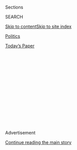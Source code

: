 <div id="app">

<div>

<div>

<div>

<div class="NYTAppHideMasthead css-1q2w90k e1suatyy0">

<div class="section css-ui9rw0 e1suatyy2">

<div class="css-eph4ug er09x8g0">

<div class="css-6n7j50">

</div>

<span class="css-1dv1kvn">Sections</span>

<div class="css-10488qs">

<span class="css-1dv1kvn">SEARCH</span>

</div>

[Skip to content](#site-content)[Skip to site
index](#site-index)

</div>

<div id="masthead-section-label" class="css-1wr3we4 eaxe0e00">

[Politics](https://www.nytimes3xbfgragh.onion/section/politics)

</div>

<div class="css-10698na e1huz5gh0">

</div>

</div>

<div id="masthead-bar-one" class="section hasLinks css-15hmgas e1csuq9d3">

<div class="css-uqyvli e1csuq9d0">

</div>

<div class="css-1uqjmks e1csuq9d1">

</div>

<div class="css-9e9ivx">

[](https://myaccount.nytimes3xbfgragh.onion/auth/login?response_type=cookie&client_id=vi)

</div>

<div class="css-1bvtpon e1csuq9d2">

[Today’s
Paper](https://www.nytimes3xbfgragh.onion/section/todayspaper)

</div>

</div>

</div>

</div>

<div data-aria-hidden="false">

<div id="site-content" data-role="main">

<div>

<div class="css-1aor85t" style="opacity:0.000000001;z-index:-1;visibility:hidden">

<div class="css-1hqnpie">

<div class="css-epjblv">

<span class="css-17xtcya">[Politics](/section/politics)</span><span class="css-x15j1o">|</span><span class="css-fwqvlz">Julian
Assange Releases More Emails and Defends WikiLeaks’
Mission</span>

</div>

<div class="css-k008qs">

<div class="css-1iwv8en">

<span class="css-18z7m18"></span>

<div>

</div>

</div>

<span class="css-1n6z4y">https://nyti.ms/2eBnPtk</span>

<div class="css-1705lsu">

<div class="css-4xjgmj">

<div class="css-4skfbu" data-role="toolbar" data-aria-label="Social Media Share buttons, Save button, and Comments Panel with current comment count" data-testid="share-tools">

  - 
  - 
  - 
  - 
    
    <div class="css-6n7j50">
    
    </div>

  - 

</div>

</div>

</div>

</div>

</div>

</div>

<div class="css-13pd83m">

</div>

<div id="top-wrapper" class="css-1sy8kpn">

<div id="top-slug" class="css-l9onyx">

Advertisement

</div>

[Continue reading the main
story](#after-top)

<div class="ad top-wrapper" style="text-align:center;height:100%;display:block;min-height:250px">

<div id="top" class="place-ad" data-position="top" data-size-key="top">

</div>

</div>

<div id="after-top">

</div>

</div>

<div id="sponsor-wrapper" class="css-1hyfx7x">

<div id="sponsor-slug" class="css-19vbshk">

Supported by

</div>

[Continue reading the main
story](#after-sponsor)

<div id="sponsor" class="ad sponsor-wrapper" style="text-align:center;height:100%;display:block">

</div>

<div id="after-sponsor">

</div>

</div>

<div class="css-1vkm6nb ehdk2mb0">

# Julian Assange Releases More Emails and Defends WikiLeaks’ Mission

</div>

<div class="css-79elbk" data-testid="photoviewer-wrapper">

<div class="css-z3e15g" data-testid="photoviewer-wrapper-hidden">

</div>

<div class="css-1a48zt4 ehw59r15" data-testid="photoviewer-children">

![<span class="css-16f3y1r e13ogyst0" data-aria-hidden="true">Many New
Yorkers were on their phones and devices as they waited in line to vote
in Manhattan on Election
Day.</span><span class="css-cnj6d5 e1z0qqy90" itemprop="copyrightHolder"><span class="css-1ly73wi e1tej78p0">Credit...</span><span><span>Karsten
Moran for The New York
Times</span></span></span>](https://static01.graylady3jvrrxbe.onion/images/2016/11/09/us/09fd-assange/09fd-assange-articleInline.jpg?quality=75&auto=webp&disable=upscale)

</div>

</div>

<div class="css-xt80pu e12qa4dv0">

<div class="css-18e8msd">

<div class="css-vp77d3 epjyd6m0">

<div class="css-1baulvz">

By [<span class="css-1baulvz last-byline" itemprop="name">Steve
Eder</span>](http://www.nytimes3xbfgragh.onion/by/steve-eder)

</div>

</div>

  - Nov. 8,
    2016

  - 
    
    <div class="css-4xjgmj">
    
    <div class="css-d8bdto" data-role="toolbar" data-aria-label="Social Media Share buttons, Save button, and Comments Panel with current comment count" data-testid="share-tools">
    
      - 
      - 
      - 
      - 
        
        <div class="css-6n7j50">
        
        </div>
    
      - 
    
    </div>
    
    </div>

</div>

</div>

<div class="section meteredContent css-1r7ky0e" name="articleBody" itemprop="articleBody">

<div class="css-1fanzo5 StoryBodyCompanionColumn">

<div class="css-53u6y8">

Julian Assange operates from the Ecuadorean Embassy in London, where his
internet connection was recently cut off. But that has not stopped him
from being one of the most significant and unusual players in the 2016
election campaign in the United States.

His WikiLeaks platform has released tens of thousands of hacked emails
from inside Hillary Clinton’s campaign and the Democratic National
Committee, making Mr. Assange a reviled figure among supporters of the
Democratic nominee and a hero to backers of Donald J. Trump.

On Tuesday morning, Mr. Assange [weighed in one last time as Americans
headed to the
polls](https://wikileaks.org/Assange-Statement-on-the-US-Election.html),
releasing a statement that offered an explanation for making the leaks
public, an assertion of impartiality and a defense of the WikiLeaks
mission.

“The real victor is the U.S. public, which is better informed as a
result of our work,” Mr. Assange wrote, adding that his organization
publishes information as quickly as possible and “as fast as the public
can absorb it.”

</div>

</div>

<div class="css-1fanzo5 StoryBodyCompanionColumn">

<div class="css-53u6y8">

“This is not due to a personal desire to influence the outcome of the
election,” he said.

Four years ago, Mr. Assange sought and was granted asylum in the
Ecuadorean Embassy in London while he was being pursued in a Swedish
rape investigation, which he said was a cover for a United States effort
to extradite him for publishing a trove of National Security Agency
documents.

Ecuadorean officials have not sought to evict him, but [last month said
that his internet access was
disabled](http://www.nytimes3xbfgragh.onion/2016/10/19/world/europe/julian-assange-embassy.html)
out of fear that the country was being drawn into Mr. Assange’s efforts
to interfere with “electoral processes.”

Mr. Assange’s operation did not fold, but continued to publish daily
releases of emails stolen from the accounts of John D. Podesta, the
chairman of Mrs. Clinton’s campaign. WikiLeaks published another
installment on Tuesday, bringing the total number of messages made
public to more than 58,000.

The Clinton campaign has declined to authenticate or comment on the
emails, saying that the hack, which American intelligence officials
believe originated in Russia, [was part of the Russian government’s
efforts](http://www.nytimes3xbfgragh.onion/2016/09/01/world/europe/wikileaks-julian-assange-russia.html)
to meddle in the election to benefit Mr. Trump.

</div>

</div>

<div class="css-1fanzo5 StoryBodyCompanionColumn">

<div class="css-53u6y8">

The emails, at times, have been embarrassing to the Clintons and their
closest aides, revealing confidential and candid details about the inner
workings of the
[campaign](http://www.nytimes3xbfgragh.onion/2016/10/11/us/politics/hillary-clinton-emails.html)
and the [Clinton
Foundation](mailto:http://www.nytimes3xbfgragh.onion/2016/10/27/us/politics/bill-hillary-clinton-foundation-wikileaks.html).
It has also shined a light on the Clintons’ private work, including
[lucrative speeches for banks like Goldman
Sachs](http://www.nytimes3xbfgragh.onion/2016/10/16/us/politics/wikileaks-hack-hillary-clinton-emails.html?action=click&contentCollection=Politics&module=RelatedCoverage&region=Marginalia&pgtype=article).

While Mr. Assange has made no secret of his dislike for Mrs. Clinton, he
said in his Tuesday statement that WikiLeaks published the emails
because it had the material and, “It would be unconscionable for
WikiLeaks to withhold such an archive from the public during an
election.”

The lack of leaks pertaining to Mr. Trump, Mr. Assange said, resulted
from the fact that his organization was not in possession of Mr. Trump’s
information. “We cannot publish what we do not have,” he wrote.

He went on to criticize The New York Times for withholding “evidence of
illegal mass surveillance of the U.S. population for a year until after
the 2004 election,” which he said denied vital information to voters
about George W. Bush.

Mr. Assange, though, has faced similar criticism, with the suggestion
that the leaks of emails from the Clinton campaign and the Democratic
National Committee were timed to inflict maximum damage or blunt
negative stories about Mr. Trump.

A first batch of Democratic National Committee emails — [which led to
renewed anger about the party’s treatment of Bernie Sanders’s
campaign](http://www.nytimes3xbfgragh.onion/2016/07/25/us/politics/debbie-wasserman-schultz-dnc-wikileaks-emails.html)
— were released on the eve of the party’s summer convention.

In the final month of the campaign, WikiLeaks unloaded the emails of Mr.
Podesta, which cover a period of several years ending in the spring of
2016. The first portion of those emails were published the same day that
a recording surfaced where [Mr. Trump was
caught](http://www.nytimes3xbfgragh.onion/2016/10/08/us/politics/donald-trump-women.html)
on a hot microphone making lewd statements.

</div>

</div>

</div>

<div>

</div>

<div>

</div>

<div>

</div>

<div>

<div id="bottom-wrapper" class="css-1ede5it">

<div id="bottom-slug" class="css-l9onyx">

Advertisement

</div>

[Continue reading the main
story](#after-bottom)

<div id="bottom" class="ad bottom-wrapper" style="text-align:center;height:100%;display:block;min-height:90px">

</div>

<div id="after-bottom">

</div>

</div>

</div>

</div>

</div>

## Site Index

<div>

</div>

## Site Information Navigation

  - [© <span>2020</span> <span>The New York Times
    Company</span>](https://help.nytimes3xbfgragh.onion/hc/en-us/articles/115014792127-Copyright-notice)

<!-- end list -->

  - [NYTCo](https://www.nytco.com/)
  - [Contact
    Us](https://help.nytimes3xbfgragh.onion/hc/en-us/articles/115015385887-Contact-Us)
  - [Work with us](https://www.nytco.com/careers/)
  - [Advertise](https://nytmediakit.com/)
  - [T Brand Studio](http://www.tbrandstudio.com/)
  - [Your Ad
    Choices](https://www.nytimes3xbfgragh.onion/privacy/cookie-policy#how-do-i-manage-trackers)
  - [Privacy](https://www.nytimes3xbfgragh.onion/privacy)
  - [Terms of
    Service](https://help.nytimes3xbfgragh.onion/hc/en-us/articles/115014893428-Terms-of-service)
  - [Terms of
    Sale](https://help.nytimes3xbfgragh.onion/hc/en-us/articles/115014893968-Terms-of-sale)
  - [Site
    Map](https://spiderbites.nytimes3xbfgragh.onion)
  - [Help](https://help.nytimes3xbfgragh.onion/hc/en-us)
  - [Subscriptions](https://www.nytimes3xbfgragh.onion/subscription?campaignId=37WXW)

</div>

</div>

</div>

</div>

